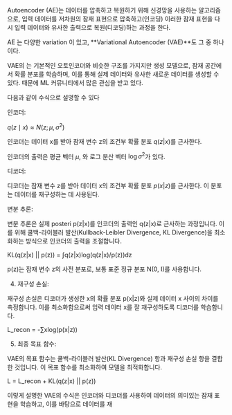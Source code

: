 Autoencoder (AE)는 데이터를 압축하고 복원하기 위해 신경망을 사용하는 알고리즘으로, 입력 데이터를 저차원의 잠재 표현으로 압축하고(인코딩) 이러한 잠재 표현을 다시 입력 데이터와 유사한 출력으로 복원(디코딩)하는 과정을 한다.

AE 는 다양한 variation 이 있고, **Variational Autoencoder (VAE)**도 그 중 하나이다.

VAE의 는 기본적인 오토인코더와 비슷한 구조를 가지지만 생성 모델으로, 
잠재 공간에서 확률 분포를 학습하며, 이를 통해 실제 데이터와 유사한 새로운 데이터를 생성할 수 있다. 때문에 ML 커뮤니티에서 많은 관심을 받고 있다. 



다음과 같이 수식으로 설명할 수 있다

인코더:

$q(z \mid x) \approx N\left(z ; \mu, \sigma^2 \right)$

인코더는 데이터 x를 받아 잠재 변수 z의 조건부 확률 분포 $q(z|x)$를 근사한다. 

인코더의 출력은 평균 벡터 $\mu$, 와 로그 분산 벡터 $\log\sigma^2$가 있다.

디코더:

디코더는 잠재 변수 z를 받아 데이터 x의 조건부 확률 분포 $p(x|z)$를 근사한다. 
이 분포는 데이터를 재구성하는 데 사용된다.

변분 추론:

변분 추론은 실제 posteri p(z|x)를 인코더의 출력인 q(z|x)로 근사하는 과정입니다. 이를 위해 쿨백-라이블러 발산(Kullback-Leibler Divergence, KL Divergence)을 최소화하는 방식으로 인코더의 출력을 조절합니다.

KL(q(z|x) || p(z)) = ∫q(z|x)log(q(z|x)/p(z))dz

p(z)는 잠재 변수 z의 사전 분포로, 보통 표준 정규 분포 N(0, I)를 사용합니다.

4. 재구성 손실:

재구성 손실은 디코더가 생성한 x의 확률 분포 p(x|z)와 실제 데이터 x 사이의 차이를 측정합니다. 이를 최소화함으로써 입력 데이터 x를 잘 재구성하도록 디코더를 학습합니다.

L_recon = -∑xlog(p(x|z))

5. 최종 목표 함수:

VAE의 목표 함수는 쿨백-라이블러 발산(KL Divergence) 항과 재구성 손실 항을 결합한 것입니다. 이 목표 함수를 최소화하여 모델을 최적화합니다.

L = L_recon + KL(q(z|x) || p(z))

이렇게 설명한 VAE의 수식은 인코더와 디코더를 사용하여 데이터의 의미있는 잠재 표현을 학습하고, 이를 바탕으로 데이터를 재